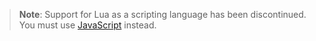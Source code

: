 > **Note**: Support for Lua as a scripting language has been discontinued. You must use [JavaScript](javascript-procedural-proto.md) instead.
